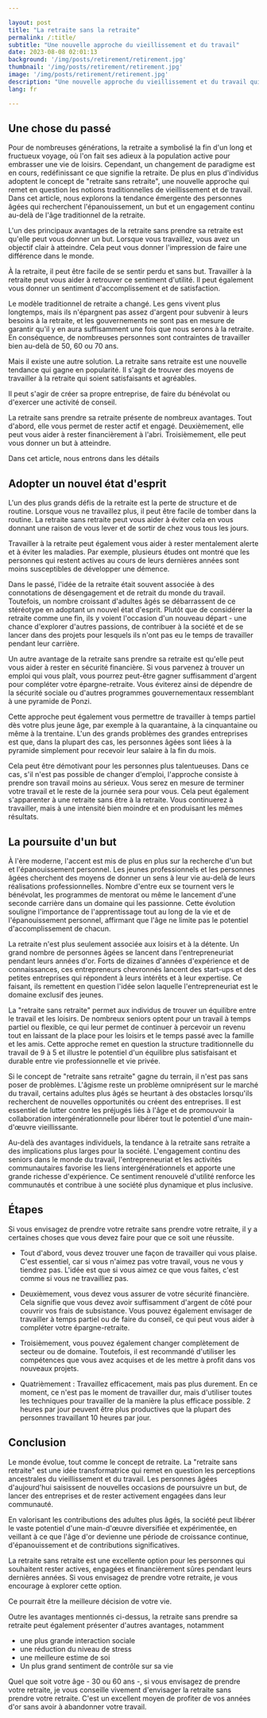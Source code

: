 ```yaml
---

layout: post 
title: "La retraite sans la retraite"    
permalink: /:title/ 
subtitle: "Une nouvelle approche du vieillissement et du travail"
date: 2023-08-08 02:01:13 
background: '/img/posts/retirement/retirement.jpg'
thumbnail: '/img/posts/retirement/retirement.jpg'
image: '/img/posts/retirement/retirement.jpg'
description: "Une nouvelle approche du vieillissement et du travail qui remet en question les notions traditionnelles de retraite."
lang: fr

---
```



## Une chose du passé

Pour de nombreuses générations, la retraite a symbolisé la fin d'un long et fructueux voyage, où l'on fait ses adieux à la population active pour embrasser une vie de loisirs. Cependant, un changement de paradigme est en cours, redéfinissant ce que signifie la retraite. De plus en plus d'individus adoptent le concept de "retraite sans retraite", une nouvelle approche qui remet en question les notions traditionnelles de vieillissement et de travail. Dans cet article, nous explorons la tendance émergente des personnes âgées qui recherchent l'épanouissement, un but et un engagement continu au-delà de l'âge traditionnel de la retraite.

L'un des principaux avantages de la retraite sans prendre sa retraite est qu'elle peut vous donner un but. Lorsque vous travaillez, vous avez un objectif clair à atteindre. Cela peut vous donner l'impression de faire une différence dans le monde.

À la retraite, il peut être facile de se sentir perdu et sans but. Travailler à la retraite peut vous aider à retrouver ce sentiment d'utilité. Il peut également vous donner un sentiment d'accomplissement et de satisfaction.

Le modèle traditionnel de retraite a changé. Les gens vivent plus longtemps, mais ils n'épargnent pas assez d'argent pour subvenir à leurs besoins à la retraite, et les gouvernements ne sont pas en mesure de garantir qu'il y en aura suffisamment une fois que nous serons à la retraite. En conséquence, de nombreuses personnes sont contraintes de travailler bien au-delà de 50, 60 ou 70 ans.

Mais il existe une autre solution. La retraite sans retraite est une nouvelle tendance qui gagne en popularité. Il s'agit de trouver des moyens de travailler à la retraite qui soient satisfaisants et agréables.

Il peut s'agir de créer sa propre entreprise, de faire du bénévolat ou d'exercer une activité de conseil.

La retraite sans prendre sa retraite présente de nombreux avantages. Tout d'abord, elle vous permet de rester actif et engagé. Deuxièmement, elle peut vous aider à rester financièrement à l'abri. Troisièmement, elle peut vous donner un but à atteindre.

Dans cet article, nous entrons dans les détails

## Adopter un nouvel état d'esprit

L'un des plus grands défis de la retraite est la perte de structure et de routine. Lorsque vous ne travaillez plus, il peut être facile de tomber dans la routine. La retraite sans retraite peut vous aider à éviter cela en vous donnant une raison de vous lever et de sortir de chez vous tous les jours.

Travailler à la retraite peut également vous aider à rester mentalement alerte et à éviter les maladies. Par exemple, plusieurs études ont montré que les personnes qui restent actives au cours de leurs dernières années sont moins susceptibles de développer une démence.

Dans le passé, l'idée de la retraite était souvent associée à des connotations de désengagement et de retrait du monde du travail. Toutefois, un nombre croissant d'adultes âgés se débarrassent de ce stéréotype en adoptant un nouvel état d'esprit. Plutôt que de considérer la retraite comme une fin, ils y voient l'occasion d'un nouveau départ - une chance d'explorer d'autres passions, de contribuer à la société et de se lancer dans des projets pour lesquels ils n'ont pas eu le temps de travailler pendant leur carrière.

Un autre avantage de la retraite sans prendre sa retraite est qu'elle peut vous aider à rester en sécurité financière. Si vous parvenez à trouver un emploi qui vous plaît, vous pourrez peut-être gagner suffisamment d'argent pour compléter votre épargne-retraite. Vous éviterez ainsi de dépendre de la sécurité sociale ou d'autres programmes gouvernementaux ressemblant à une pyramide de Ponzi.

Cette approche peut également vous permettre de travailler à temps partiel dès votre plus jeune âge, par exemple à la quarantaine, à la cinquantaine ou même à la trentaine. L'un des grands problèmes des grandes entreprises est que, dans la plupart des cas, les personnes âgées sont liées à la pyramide simplement pour recevoir leur salaire à la fin du mois.

Cela peut être démotivant pour les personnes plus talentueuses. Dans ce cas, s'il n'est pas possible de changer d'emploi, l'approche consiste à prendre son travail moins au sérieux. Vous serez en mesure de terminer votre travail et le reste de la journée sera pour vous. Cela peut également s'apparenter à une retraite sans être à la retraite. Vous continuerez à travailler, mais à une intensité bien moindre et en produisant les mêmes résultats.

## La poursuite d'un but

À l'ère moderne, l'accent est mis de plus en plus sur la recherche d'un but et l'épanouissement personnel. Les jeunes professionnels et les personnes âgées cherchent des moyens de donner un sens à leur vie au-delà de leurs réalisations professionnelles. Nombre d'entre eux se tournent vers le bénévolat, les programmes de mentorat ou même le lancement d'une seconde carrière dans un domaine qui les passionne. Cette évolution souligne l'importance de l'apprentissage tout au long de la vie et de l'épanouissement personnel, affirmant que l'âge ne limite pas le potentiel d'accomplissement de chacun.

La retraite n'est plus seulement associée aux loisirs et à la détente. Un grand nombre de personnes âgées se lancent dans l'entrepreneuriat pendant leurs années d'or. Forts de dizaines d'années d'expérience et de connaissances, ces entrepreneurs chevronnés lancent des start-ups et des petites entreprises qui répondent à leurs intérêts et à leur expertise. Ce faisant, ils remettent en question l'idée selon laquelle l'entrepreneuriat est le domaine exclusif des jeunes.

La "retraite sans retraite" permet aux individus de trouver un équilibre entre le travail et les loisirs. De nombreux seniors optent pour un travail à temps partiel ou flexible, ce qui leur permet de continuer à percevoir un revenu tout en laissant de la place pour les loisirs et le temps passé avec la famille et les amis. Cette approche remet en question la structure traditionnelle du travail de 9 à 5 et illustre le potentiel d'un équilibre plus satisfaisant et durable entre vie professionnelle et vie privée.

Si le concept de "retraite sans retraite" gagne du terrain, il n'est pas sans poser de problèmes. L'âgisme reste un problème omniprésent sur le marché du travail, certains adultes plus âgés se heurtant à des obstacles lorsqu'ils recherchent de nouvelles opportunités ou créent des entreprises. Il est essentiel de lutter contre les préjugés liés à l'âge et de promouvoir la collaboration intergénérationnelle pour libérer tout le potentiel d'une main-d'œuvre vieillissante.

Au-delà des avantages individuels, la tendance à la retraite sans retraite a des implications plus larges pour la société. L'engagement continu des seniors dans le monde du travail, l'entrepreneuriat et les activités communautaires favorise les liens intergénérationnels et apporte une grande richesse d'expérience. Ce sentiment renouvelé d'utilité renforce les communautés et contribue à une société plus dynamique et plus inclusive.

## Étapes

Si vous envisagez de prendre votre retraite sans prendre votre retraite, il y a certaines choses que vous devez faire pour que ce soit une réussite.

- Tout d'abord, vous devez trouver une façon de travailler qui vous plaise. C'est essentiel, car si vous n'aimez pas votre travail, vous ne vous y tiendrez pas. L'idée est que si vous aimez ce que vous faites, c'est comme si vous ne travailliez pas.

- Deuxièmement, vous devez vous assurer de votre sécurité financière. Cela signifie que vous devez avoir suffisamment d'argent de côté pour couvrir vos frais de subsistance. Vous pouvez également envisager de travailler à temps partiel ou de faire du conseil, ce qui peut vous aider à compléter votre épargne-retraite.

- Troisièmement, vous pouvez également changer complètement de secteur ou de domaine. Toutefois, il est recommandé d'utiliser les compétences que vous avez acquises et de les mettre à profit dans vos nouveaux projets.

- Quatrièmement : Travaillez efficacement, mais pas plus durement. En ce moment, ce n'est pas le moment de travailler dur, mais d'utiliser toutes les techniques pour travailler de la manière la plus efficace possible. 2 heures par jour peuvent être plus productives que la plupart des personnes travaillant 10 heures par jour.

## Conclusion

Le monde évolue, tout comme le concept de retraite. La "retraite sans retraite" est une idée transformatrice qui remet en question les perceptions ancestrales du vieillissement et du travail. Les personnes âgées d'aujourd'hui saisissent de nouvelles occasions de poursuivre un but, de lancer des entreprises et de rester activement engagées dans leur communauté.

En valorisant les contributions des adultes plus âgés, la société peut libérer le vaste potentiel d'une main-d'œuvre diversifiée et expérimentée, en veillant à ce que l'âge d'or devienne une période de croissance continue, d'épanouissement et de contributions significatives.

La retraite sans retraite est une excellente option pour les personnes qui souhaitent rester actives, engagées et financièrement sûres pendant leurs dernières années. Si vous envisagez de prendre votre retraite, je vous encourage à explorer cette option.

Ce pourrait être la meilleure décision de votre vie.

Outre les avantages mentionnés ci-dessus, la retraite sans prendre sa retraite peut également présenter d'autres avantages, notamment

- une plus grande interaction sociale
- une réduction du niveau de stress
- une meilleure estime de soi
- Un plus grand sentiment de contrôle sur sa vie

Quel que soit votre âge - 30 ou 60 ans -, si vous envisagez de prendre votre retraite, je vous conseille vivement d'envisager la retraite sans prendre votre retraite. C'est un excellent moyen de profiter de vos années d'or sans avoir à abandonner votre travail.